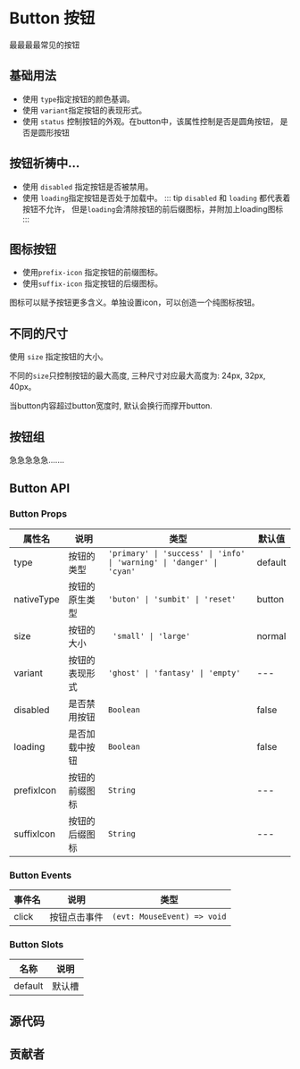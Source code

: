 # Button 按钮

最最最最常见的按钮

## 基础用法

- 使用 `type`指定按钮的颜色基调。
- 使用 `variant`指定按钮的表现形式。
- 使用 `status` 控制按钮的外观。在button中，该属性控制是否是圆角按钮， 是否是圆形按钮

<demo
src="./src/basic.vue"
title="贴心地为按钮装备了7套皮肤!"
/>

## 按钮祈祷中...

- 使用 `disabled` 指定按钮是否被禁用。
- 使用 `loading`指定按钮是否处于加载中。
  ::: tip
  `disabled` 和 `loading` 都代表着按钮不允许， 但是`loading`会清除按钮的前后缀图标，并附加上loading图标
  :::

<demo
src="./src/disabled.vue"
/>

## 图标按钮

- 使用`prefix-icon` 指定按钮的前缀图标。
- 使用`suffix-icon` 指定按钮的后缀图标。

图标可以赋予按钮更多含义。单独设置icon，可以创造一个纯图标按钮。
<demo
src="./src/icon.vue"
/>

## 不同的尺寸

使用 `size` 指定按钮的大小。

不同的`size`只控制按钮的最大高度, 三种尺寸对应最大高度为: 24px, 32px, 40px。

当button内容超过button宽度时, 默认会换行而撑开button.

<demo
src="./src/size.vue"
/>

## 按钮组

急急急急急.......

## Button API

### Button Props

| 属性名        | 说明      | 类型                                                                    | 默认值     |
|------------|---------|-----------------------------------------------------------------------|---------|
| type       | 按钮的类型   | `'primary' \| 'success' \| 'info' \| 'warning' \| 'danger' \| 'cyan'` | default |
| nativeType | 按钮的原生类型 | `'buton' \| 'sumbit' \| 'reset'`                                      | button  |
| size       | 按钮的大小   | ` 'small' \| 'large'`                                                 | normal  |
| variant    | 按钮的表现形式 | `'ghost' \| 'fantasy' \| 'empty'`                                     | ---     |
| disabled   | 是否禁用按钮  | `Boolean`                                                             | false   |
| loading    | 是否加载中按钮 | `Boolean`                                                             | false   |
| prefixIcon | 按钮的前缀图标 | `String`                                                              | ---     |
| suffixIcon | 按钮的后缀图标 | `String`                                                              | ---     |

### Button Events

| 事件名   | 说明     | 类型                          |
|-------|--------|-----------------------------|
| click | 按钮点击事件 | `(evt: MouseEvent) => void` |

### Button Slots

| 名称      | 说明  |
|---------|-----|
| default | 默认槽 |

## 源代码

<SRep aim="SButton"></SRep>

## 贡献者

<SMember></SMember>